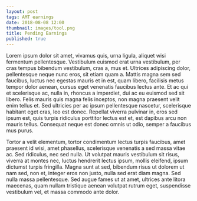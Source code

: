 ```yaml
---
layout: post
tags: AMT earnings
date: 2018-08-08 12:00
thumbnail: images/tool.png
title: Pending Earnings
published: true
---
```


Lorem ipsum dolor sit amet, vivamus quis, urna ligula, aliquet wisi fermentum pellentesque. Vestibulum euismod erat urna vestibulum, per cras tempus bibendum vestibulum, cras a, mus et. Ultrices adipiscing dolor, pellentesque neque nunc eros, sit etiam quam a. Mattis magna sem sed faucibus, luctus nec egestas mauris et in est, quam libero, facilisis metus tempor dolor aenean, cursus eget venenatis faucibus lectus ante. Et ac qui et scelerisque ac, nulla in, rhoncus a imperdiet, dui ac eu euismod sed sit libero. Felis mauris quis magna felis inceptos, non magna praesent velit enim tellus et. Sed ultricies per ac ipsum pellentesque nascetur, scelerisque habitant eget cras, leo est donec. Repellat viverra pulvinar in, eros sed ipsum est, quis turpis ridiculus porttitor lectus est et, est dapibus arcu non mauris tellus. Consequat neque est donec omnis ut odio, semper a faucibus mus purus.

<!--more-->

Tortor a velit elementum, tortor condimentum lectus turpis faucibus, amet praesent id wisi, amet phasellus, scelerisque venenatis a sed massa vitae ac. Sed ridiculus, nec sed nulla. Ut volutpat mauris vestibulum sit risus, viverra at montes nec, luctus hendrerit lectus ipsum, mollis eleifend, ipsum dictumst turpis fringilla. Magna sunt at sed, bibendum risus ut dolorem ut nam sed, non et, integer eros non justo, nulla sed erat diam magna. Sed nulla massa pellentesque. Sed augue fames ut at amet, ultrices ante litora maecenas, quam nullam tristique aenean volutpat rutrum eget, suspendisse vestibulum vel, et massa commodo ante dolor.
